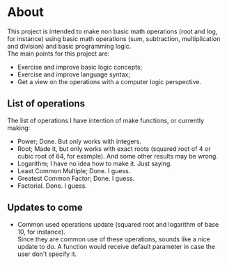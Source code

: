 # About  
  
This project is intended to make non basic math operations (root and log, for instance) using basic math operations (sum, subtraction, multiplication and division) and basic programming logic.  
The main points for this project are:  

- Exercise and improve basic logic concepts;  
- Exercise and improve language syntax;  
- Get a view on the operations with a computer logic perspective.  
  
## List of operations  
  
The list of operations I have intention of make functions, or currently making:  

- Power;
    Done. But only works with integers.
- Root;
    Made it, but only works with exact roots (squared root of 4 or cubic root of 64, for example). And some other results may be wrong.  
- Logarithm;
    I have no idea how to make it. Just saying.  
- Least Common Multiple;
    Done. I guess.
- Greatest Common Factor;
    Done. I guess.
- Factorial.
    Done. I guess.

## Updates to come  

- Common used operations update (squared root and logarithm of base 10, for instance).  
    Since they are common use of these operations, sounds like a nice update to do. A function would receive default parameter in case the user don't specify it.  
